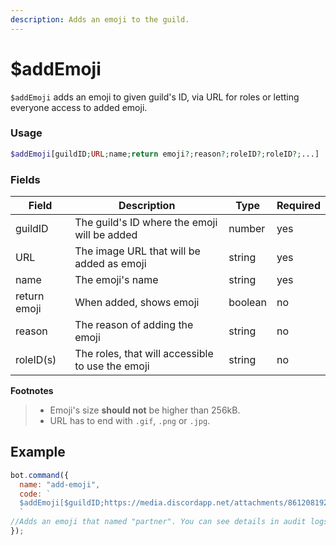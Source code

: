 ```yaml
---
description: Adds an emoji to the guild.
---
```


# $addEmoji

`$addEmoji` adds an emoji to given guild's ID, via URL for roles or letting everyone access to added emoji.

### Usage

```php
$addEmoji[guildID;URL;name;return emoji?;reason?;roleID?;roleID?;...]
```

### Fields

| Field        | Description                                      | Type    | Required |
| ------------ | ------------------------------------------------ | ------- | -------- |
| guildID      | The guild's ID where the emoji will be added     | number  | yes      |
| URL          | The image URL that will be added as emoji        | string  | yes      |
| name         | The emoji's name                                 | string  | yes      |
| return emoji | When added, shows emoji                          | boolean | no       |
| reason       | The reason of adding the emoji                   | string  | no       |
| roleID(s)    | The roles, that will accessible to use the emoji | string  | no       |

**Footnotes**

> * Emoji's size **should not** be higher than 256kB.
> * URL has to end with `.gif`, `.png` or `.jpg`.

## Example

```javascript
bot.command({
  name: "add-emoji",
  code: `
  $addEmoji[$guildID;https://media.discordapp.net/attachments/861208192121569280/970996440971223090/Baslksz51_20220429193009.png;partner;yes;Because, why not?;849217373214474253]
  `
//Adds an emoji that named "partner". You can see details in audit logs.
});
```
